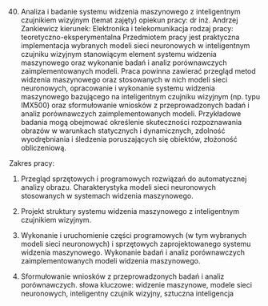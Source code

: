 40. Analiza i badanie systemu widzenia maszynowego z inteligentnym czujnikiem wizyjnym (temat zajęty)
opiekun pracy: dr inż. Andrzej Zankiewicz
kierunek: Elektronika i telekomunikacja
rodzaj pracy: teoretyczno-eksperymentalna
Przedmiotem pracy jest praktyczna implementacja wybranych modeli sieci neuronowych w inteligentnym czujniku wizyjnym stanowiącym element systemu widzenia maszynowego oraz wykonanie badań i analiz porównawczych zaimplementowanych modeli. Praca powinna zawierać przegląd metod widzenia maszynowego oraz stosowanych w nich modeli sieci neuronowych, opracowanie i wykonanie systemu widzenia maszynowego bazującego na inteligentnym czujniku wizyjnym (np. typu IMX500) oraz sformułowanie wniosków z przeprowadzonych badań i analiz porównawczych zaimplementowanych modeli. Przykładowe badania mogą obejmować określenie skuteczności rozpoznawania obrazów w warunkach statycznych i dynamicznych, zdolność wyodrębniania i śledzenia poruszających się obiektów, złożoność obliczeniową.

Zakres pracy:

1. Przegląd sprzętowych i programowych rozwiązań do automatycznej analizy obrazu.
Charakterystyka modeli sieci neuronowych stosowanych w systemach widzenia maszynowego.

2. Projekt struktury systemu widzenia maszynowego z inteligentnym czujnikiem wizyjnym.

3. Wykonanie i uruchomienie części programowych (w tym wybranych modeli sieci neuronowych) i sprzętowych zaprojektowanego systemu widzenia maszynowego.
Wykonanie badań i analiz porównawczych zaimplementowanych modeli widzenia maszynowego.

4. Sformułowanie wniosków z przeprowadzonych badań i analiz porównawczych.
słowa kluczowe: widzenie maszynowe, modele sieci neuronowych, inteligentny czujnik wizyjny, sztuczna inteligencja